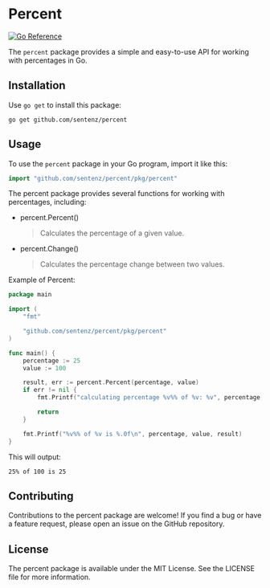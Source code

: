 # Percent

[![Go Reference](https://pkg.go.dev/badge/github.com/sentenz/percent.svg)](https://pkg.go.dev/github.com/sentenz/percent)

The `percent` package provides a simple and easy-to-use API for working with percentages in Go.

## Installation

Use `go get` to install this package:

```shell
go get github.com/sentenz/percent
```

## Usage

To use the `percent` package in your Go program, import it like this:

```go
import "github.com/sentenz/percent/pkg/percent"
```

The percent package provides several functions for working with percentages, including:

- percent.Percent()
  > Calculates the percentage of a given value.

- percent.Change()
  > Calculates the percentage change between two values.

Example of Percent:

```go
package main

import (
    "fmt"

    "github.com/sentenz/percent/pkg/percent"
)

func main() {
    percentage := 25
    value := 100

    result, err := percent.Percent(percentage, value)
    if err != nil {
        fmt.Printf("calculating percentage %v%% of %v: %v", percentage, value, err)

        return
    }

    fmt.Printf("%v%% of %v is %.0f\n", percentage, value, result)
}
```

This will output:

```shell
25% of 100 is 25
```

## Contributing

Contributions to the percent package are welcome! If you find a bug or have a feature request, please open an issue on the GitHub repository.

## License

The percent package is available under the MIT License. See the LICENSE file for more information.
